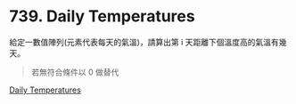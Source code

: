 # 739. Daily Temperatures

給定一數值陣列(元素代表每天的氣溫)，請算出第 i 天距離下個溫度高的氣溫有幾天。

> 若無符合條件以 0 做替代

[Daily Temperatures](https://leetcode.com/problems/daily-temperatures/)
